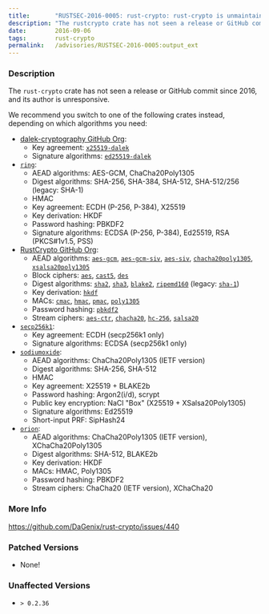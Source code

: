 ```yaml
---
title:       "RUSTSEC-2016-0005: rust-crypto: rust-crypto is unmaintained; switch to a modern alternative"
description: "The rustcrypto crate has not seen a release or GitHub commit since 2016, and its author is unresponsive. We recommend you switch to one of the following crates instead, depending on which algorithms you need  dalekcryptography GitHub Org   Key agreement x25519dalek   Signature algorithms ed25519dalek  ring   AEAD algorithms AESGCM, ChaCha20Poly1305   Digest algorithms SHA256, SHA384, SHA512, SHA512256 legacy SHA1   HMAC   Key agreement ECDH P256, P384, X25519   Key derivation HKDF   Password hashing PBKDF2   Signature algorithms ECDSA P256, P384, Ed25519, RSA PKCS1v1.5, PSS  RustCrypto GitHub Org   AEAD algorithms aesgcm, aesgcmsiv, aessiv, chacha20poly1305, xsalsa20poly1305   Block ciphers aes, cast5, des   Digest algorithms sha2, sha3, blake2, ripemd160 legacy sha1   Key derivation hkdf   MACs cmac, hmac, pmac, poly1305   Password hashing pbkdf2   Stream ciphers aesctr, chacha20, hc256, salsa20  secp256k1   Key agreement ECDH secp256k1 only   Signature algorithms ECDSA secp256k1 only  sodiumoxide   AEAD algorithms ChaCha20Poly1305 IETF version   Digest algorithms SHA256, SHA512   HMAC   Key agreement X25519  BLAKE2b   Password hashing Argon2id, scrypt   Public key encryption NaCl Box X25519  XSalsa20Poly1305   Signature algorithms Ed25519   Shortinput PRF SipHash24  orion   AEAD algorithms ChaCha20Poly1305 IETF version, XChaCha20Poly1305   Digest algorithms SHA512, BLAKE2b   Key derivation HKDF   MACs HMAC, Poly1305   Password hashing PBKDF2   Stream ciphers ChaCha20 IETF version, XChaCha20 dalekcryptography GitHub Org httpsgithub.comdalekcryptography RustCrypto GitHub Org httpsgithub.comRustCrypto aes httpscrates.iocratesaes aesctr httpscrates.iocratesaesctr aesgcm httpscrates.iocratesaesgcm aesgcmsiv httpscrates.iocratesaesgcmsiv aessiv httpscrates.iocratesaessiv blake2 httpscrates.iocratesblake2 cast5 httpscrates.iocratescast5 chacha20 httpscrates.iocrateschacha20 chacha20poly1305 httpscrates.iocrateschacha20poly1305 cmac httpscrates.iocratescmac des httpscrates.iocratesdes ed25519dalek httpscrates.iocratesed25519dalek hc256 httpscrates.iocrateshc256 hkdf httpscrates.iocrateshkdf hmac httpscrates.iocrateshmac pbkdf2 httpscrates.iocratespbkdf2 pmac httpscrates.iocratespmac poly1305 httpscrates.iocratespoly1305 ring httpscrates.iocratesring ripemd160 httpscrates.iocratesripemd160 salsa20 httpscrates.iocratessalsa20 secp256k1 httpscrates.iocratessecp256k1 sha1 httpscrates.iocratessha1 sha2 httpscrates.iocratessha2 sha3 httpscrates.iocratessha3 sodiumoxide httpscrates.iocratessodiumoxide x25519dalek httpscrates.iocratesx25519dalek xsalsa20poly1305 httpscrates.iocratesxsalsa20poly1305 orion httpscrates.iocratesorion"
date:        2016-09-06
tags:        rust-crypto
permalink:   /advisories/RUSTSEC-2016-0005:output_ext
---
```


### Description

The `rust-crypto` crate has not seen a release or GitHub commit since 2016,
and its author is unresponsive.

We recommend you switch to one of the following crates instead, depending on
which algorithms you need:

- [dalek-cryptography GitHub Org]:
  - Key agreement: [`x25519-dalek`]
  - Signature algorithms: [`ed25519-dalek`]
- [`ring`]:
  - AEAD algorithms: AES-GCM, ChaCha20Poly1305
  - Digest algorithms: SHA-256, SHA-384, SHA-512, SHA-512/256 (legacy: SHA-1)
  - HMAC
  - Key agreement: ECDH (P-256, P-384), X25519
  - Key derivation: HKDF
  - Password hashing: PBKDF2
  - Signature algorithms: ECDSA (P-256, P-384), Ed25519, RSA (PKCS#1v1.5, PSS)
- [RustCrypto GitHub Org]:
  - AEAD algorithms: [`aes-gcm`], [`aes-gcm-siv`], [`aes-siv`], [`chacha20poly1305`], [`xsalsa20poly1305`]
  - Block ciphers: [`aes`], [`cast5`], [`des`]
  - Digest algorithms: [`sha2`], [`sha3`], [`blake2`], [`ripemd160`] (legacy: [`sha-1`])
  - Key derivation: [`hkdf`]
  - MACs: [`cmac`], [`hmac`], [`pmac`], [`poly1305`]
  - Password hashing: [`pbkdf2`]
  - Stream ciphers: [`aes-ctr`], [`chacha20`], [`hc-256`], [`salsa20`]
- [`secp256k1`]:
  - Key agreement: ECDH (secp256k1 only)
  - Signature algorithms: ECDSA (secp256k1 only)
- [`sodiumoxide`]:
  - AEAD algorithms: ChaCha20Poly1305 (IETF version)
  - Digest algorithms: SHA-256, SHA-512
  - HMAC
  - Key agreement: X25519 + BLAKE2b
  - Password hashing: Argon2(i/d), scrypt
  - Public key encryption: NaCl "Box" (X25519 + XSalsa20Poly1305)
  - Signature algorithms: Ed25519
  - Short-input PRF: SipHash24
- [`orion`]:
  - AEAD algorithms: ChaCha20Poly1305 (IETF version), XChaCha20Poly1305
  - Digest algorithms: SHA-512, BLAKE2b
  - Key derivation: HKDF
  - MACs: HMAC, Poly1305
  - Password hashing: PBKDF2
  - Stream ciphers: ChaCha20 (IETF version), XChaCha20

[dalek-cryptography GitHub Org]: https://github.com/dalek-cryptography
[RustCrypto GitHub Org]: https://github.com/RustCrypto
[`aes`]: https://crates.io/crates/aes
[`aes-ctr`]: https://crates.io/crates/aes-ctr
[`aes-gcm`]: https://crates.io/crates/aes-gcm
[`aes-gcm-siv`]: https://crates.io/crates/aes-gcm-siv
[`aes-siv`]: https://crates.io/crates/aes-siv
[`blake2`]: https://crates.io/crates/blake2
[`cast5`]: https://crates.io/crates/cast5
[`chacha20`]: https://crates.io/crates/chacha20
[`chacha20poly1305`]: https://crates.io/crates/chacha20poly1305
[`cmac`]: https://crates.io/crates/cmac
[`des`]: https://crates.io/crates/des
[`ed25519-dalek`]: https://crates.io/crates/ed25519-dalek
[`hc-256`]: https://crates.io/crates/hc-256
[`hkdf`]: https://crates.io/crates/hkdf
[`hmac`]: https://crates.io/crates/hmac
[`pbkdf2`]: https://crates.io/crates/pbkdf2
[`pmac`]: https://crates.io/crates/pmac
[`poly1305`]: https://crates.io/crates/poly1305
[`ring`]: https://crates.io/crates/ring
[`ripemd160`]: https://crates.io/crates/ripemd160
[`salsa20`]: https://crates.io/crates/salsa20
[`secp256k1`]: https://crates.io/crates/secp256k1
[`sha-1`]: https://crates.io/crates/sha-1
[`sha2`]: https://crates.io/crates/sha2
[`sha3`]: https://crates.io/crates/sha3
[`sodiumoxide`]: https://crates.io/crates/sodiumoxide
[`x25519-dalek`]: https://crates.io/crates/x25519-dalek
[`xsalsa20poly1305`]: https://crates.io/crates/xsalsa20poly1305
[`orion`]: https://crates.io/crates/orion

### More Info

<https://github.com/DaGenix/rust-crypto/issues/440>

### Patched Versions

- None!


### Unaffected Versions

- `> 0.2.36`
